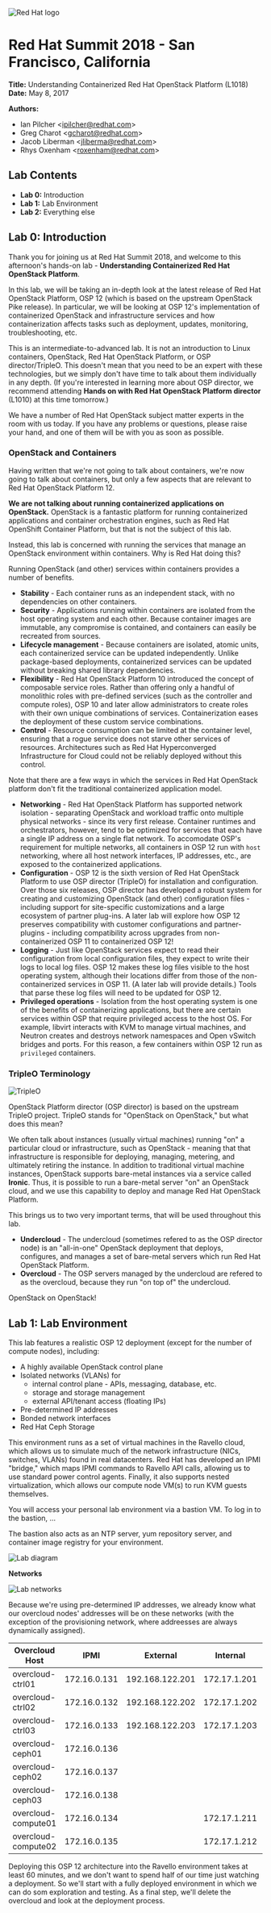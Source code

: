 ![Red Hat logo](/images/redhat-33.png)

# Red Hat Summit 2018 - San Francisco, California

**Title:** Understanding Containerized Red Hat OpenStack Platform (L1018)  
**Date:** May 8, 2017

**Authors:**
* Ian Pilcher <<ipilcher@redhat.com>>
* Greg Charot <<gcharot@redhat.com>>
* Jacob Liberman <<jliberma@redhat.com>>
* Rhys Oxenham <<roxenham@redhat.com>>

## Lab Contents

* **Lab 0:** Introduction
* **Lab 1:** Lab Environment
* **Lab 2:** Everything else

## Lab 0: Introduction

Thank you for joining us at Red Hat Summit 2018, and welcome to this afternoon's
hands-on lab - **Understanding Containerized Red Hat OpenStack Platform**.

In this lab, we will be taking an in-depth look at the latest release of Red
Hat OpenStack Platform, OSP 12 (which is based on the upstream OpenStack Pike
release).  In particular, we will be looking at OSP 12's implementation of
containerized OpenStack and infrastructure services and how containerization
affects tasks such as deployment, updates, monitoring, troubleshooting, etc.

This is an intermediate-to-advanced lab.  It is not an introduction to Linux
containers, OpenStack, Red Hat OpenStack Platform, or OSP director/TripleO.
This doesn't mean that you need to be an expert with these technologies, but we
simply don't have time to talk about them individually in any depth.  (If you're
interested in learning more about OSP director, we recommend attending **Hands
on with Red Hat OpenStack Platform director** (L1010) at this time tomorrow.)

We have a number of Red Hat OpenStack subject matter experts in the room with us
today.  If you have any problems or questions, please raise your hand, and one
of them will be with you as soon as possible.

### OpenStack and Containers

Having written that we're not going to talk about containers, we're now going to
talk about containers, but only a few aspects that are relevant to Red Hat
OpenStack Platform 12.

**We are not talking about running containerized applications on OpenStack.**
OpenStack is a fantastic platform for running containerized applications and
container orchestration engines, such as Red Hat OpenShift Container Platform,
but that is not the subject of this lab.
 
Instead, this lab is concerned with running the services that manage an
OpenStack environment within containers.  Why is Red Hat doing this?

Running OpenStack (and other) services within containers provides a number of
benefits.

* **Stability** - Each container runs as an independent stack, with no
  dependencies on other containers.
* **Security** - Applications running within containers are isolated from the
  host operating system and each other.  Because container images are immutable,
  any compromise is contained, and containers can easily be recreated from
  sources.
* **Lifecycle management** - Because containers are isolated, atomic units, each
  containerized service can be updated independently.  Unlike package-based
  deployments, containerized services can be updated without breaking shared
  library dependencies.
* **Flexibility** - Red Hat OpenStack Platform 10 introduced the concept of
  composable service roles.  Rather than offering only a handful of monolithic
  roles with pre-defined services (such as the controller and compute roles),
  OSP 10 and later allow administrators to create roles with their own unique
  combinations of services.  Containerization eases the deployment of these
  custom service combinations.
* **Control** - Resource consumption can be limited at the container level,
  ensuring that a rogue service does not starve other services of resources.
  Architectures such as Red Hat Hyperconverged Infrastructure for Cloud could
  not be reliably deployed without this control.

Note that there are a few ways in which the services in Red Hat OpenStack
platform don't fit the traditional containerized application model.

* **Networking** - Red Hat OpenStack Platform has supported network isolation -
  separating OpenStack and workload traffic onto multiple physical networks -
  since its very first release.  Container runtimes and orchestrators, however,
  tend to be optimized for services that each have a single IP address on a
  single flat network.  To accomodate OSP's requirement for multiple networks,
  all containers in OSP 12 run with ``host`` networking, where all host network
  interfaces, IP addresses, etc., are exposed to the containerized applications.
* **Configuration** - OSP 12 is the sixth version of Red Hat OpenStack Platform
  to use OSP director (TripleO) for installation and configuration.  Over those
  six releases, OSP director has developed a robust system for creating and
  customizing OpenStack (and other) configuration files - including support for
  site-specific customizations and a large ecosystem of partner plug-ins.  A
  later lab will explore how OSP 12 preserves compatibility with customer
  configurations and partner-plugins - including compatibility across upgrades
  from non-containerized OSP 11 to containerized OSP 12!
* **Logging** - Just like OpenStack services expect to read their configuration
  from local configuration files, they expect to write their logs to local log
  files.  OSP 12 makes these log files visible to the host operating system,
  although their locations differ from those of the non-containerized services
  in OSP 11.  (A later lab will provide details.)  Tools that parse these log
  files will need to be updated for OSP 12.
* **Privileged operations** - Isolation from the host operating system is one of
  the benefits of containerizing applications, but there are certain services
  within OSP that require privileged access to the host OS.  For example,
  libvirt interacts with KVM to manage virtual machines, and Neutron creates
  and destroys network namespaces and Open vSwitch bridges and ports.  For this
  reason, a few containers within OSP 12 run as ``privileged`` containers.

### TripleO Terminology

![TripleO](/images/overcloud-undercloud.png)

OpenStack Platform director (OSP director) is based on the upstream TripleO
project.  TripleO stands for "OpenStack on OpenStack," but what does this mean?

We often talk about instances (usually virtual machines) running "on" a
particular cloud or infrastructure, such as OpenStack - meaning that that
infrastructure is responsible for deploying, managing, metering, and ultimately
retiring the instance.  In addition to traditional virtual machine instances,
OpenStack supports bare-metal instances via a service called **Ironic**.  Thus,
it is possible to run a bare-metal server "on" an OpenStack cloud, and we use
this capability to deploy and manage Red Hat OpenStack Platform.

This brings us to two very important terms, that will be used throughout this
lab.

* **Undercloud** - The undercloud (sometimes refered to as the OSP director
  node) is an "all-in-one" OpenStack deployment that deploys, configures, and
  manages a set of bare-metal servers which run Red Hat OpenStack Platform.
* **Overcloud** - The OSP servers managed by the undercloud are refered to as
  the overcloud, because they run "on top of" the undercloud.

OpenStack on OpenStack!

## Lab 1: Lab Environment

This lab features a realistic OSP 12 deployment (except for the number of
compute nodes), including:

* A highly available OpenStack control plane
* Isolated networks (VLANs) for
  * internal control plane - APIs, messaging, database, etc.
  * storage and storage management
  * external API/tenant access (floating IPs)
* Pre-determined IP addresses
* Bonded network interfaces
* Red Hat Ceph Storage

This environment runs as a set of virtual machines in the Ravello cloud, which
allows us to simulate much of the network infrastructure (NICs, switches, VLANs)
found in real datacenters.  Red Hat has developed an IPMI "bridge," which maps
IPMI commands to Ravello API calls, allowing us to use standard power control
agents.  Finally, it also supports nested virtualization, which allows our
compute node VM(s) to run KVM guests themselves.

You will access your personal lab environment via a bastion VM.  To log in to
the bastion, ...

The bastion also acts as an NTP server, yum repository server, and container
image registry for your environment.

![Lab diagram](/images/lab-diagram.svg)

**Networks**

![Lab networks](/images/lab-networks.svg)

Because we're using pre-determined IP addresses, we already know what our
overcloud nodes' addresses will be on these networks (with the exception of the
provisioning network, where addreesses are always dynamically assigned).

|Overcloud Host     |IPMI        |External       |Internal    |VXLAN<br>Tunnels|Storage     |Storage<br>Management|
|-------------------|------------|---------------|------------|----------------|------------|---------------------|
|overcloud-ctrl01   |172.16.0.131|192.168.122.201|172.17.1.201|172.17.2.201    |172.17.3.201|172.17.4.201         |
|overcloud-ctrl02   |172.16.0.132|192.168.122.202|172.17.1.202|172.17.2.202    |172.17.3.202|172.17.4.202         |
|overcloud-ctrl03   |172.16.0.133|192.168.122.203|172.17.1.203|172.17.2.203    |172.17.3.203|172.17.4.203         |
|overcloud-ceph01   |172.16.0.136|               |            |                |172.17.3.221|172.17.4.221         |
|overcloud-ceph02   |172.16.0.137|               |            |                |172.17.3.222|172.17.4.222         |
|overcloud-ceph03   |172.16.0.138|               |            |                |172.17.3.223|172.17.4.223         |
|overcloud-compute01|172.16.0.134|               |172.17.1.211|172.17.2.211    |172.17.3.211|                     |
|overcloud-compute02|172.16.0.135|               |172.17.1.212|172.17.2.212    |172.17.3.212|                     |

Deploying this OSP 12 architecture into the Ravello environment takes at least
60 minutes, and we don't want to spend half of our time just watching a
deployment.  So we'll start with a fully deployed environment in which we can
do som exploration and testing.  As a final step, we'll delete the overcloud and
look at the deployment process.
